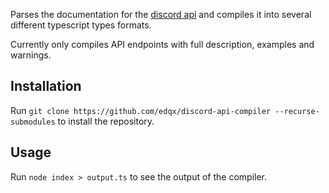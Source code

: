Parses the documentation for the [discord api](https://github.com/discord/discord-api-docs) and
compiles it into several different typescript types formats.

Currently only compiles API endpoints with full description, examples and warnings.

## Installation
Run `git clone https://github.com/edqx/discord-api-compiler --recurse-submodules` to install the
repository.

## Usage
Run `node index > output.ts` to see the output of the compiler.